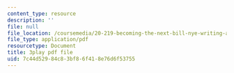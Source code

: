 ```yaml
---
content_type: resource
description: ''
file: null
file_location: /coursemedia/20-219-becoming-the-next-bill-nye-writing-and-hosting-the-educational-show-january-iap-2015/7c44d52984c83bf86f418e76d6f53755_VBgVRviSKek.pdf
file_type: application/pdf
resourcetype: Document
title: 3play pdf file
uid: 7c44d529-84c8-3bf8-6f41-8e76d6f53755
---
```

